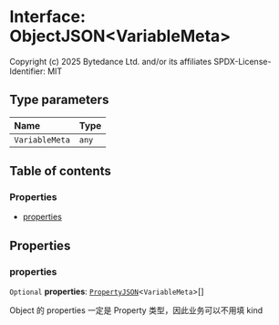 # Interface: ObjectJSON\<VariableMeta>

Copyright (c) 2025 Bytedance Ltd. and/or its affiliates
SPDX-License-Identifier: MIT

## Type parameters

| Name | Type |
| :------ | :------ |
| `VariableMeta` | `any` |

## Table of contents

### Properties

* [properties](/en/auto-docs/fixed-layout-editor/interfaces/ObjectJSON.md#properties)

## Properties

### properties

`Optional` **properties**: [`PropertyJSON`](/en/auto-docs/fixed-layout-editor/types/PropertyJSON.md)<`VariableMeta`>\[]

Object 的 properties 一定是 Property 类型，因此业务可以不用填 kind
